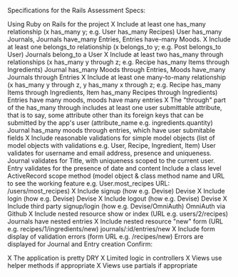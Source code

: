 Specifications for the Rails Assessment
Specs:

 Using Ruby on Rails for the project
 X Include at least one has_many relationship (x has_many y; e.g. User has_many Recipes)
    User has_many Journals, Journals have_many Entries, Entries have-many Moods.
 X Include at least one belongs_to relationship (x belongs_to y; e.g. Post belongs_to User)
    Journals belong_to a User
 X Include at least two has_many through relationships (x has_many y through z; e.g. Recipe has_many Items through Ingredients)
    Journal has_many Moods through Entries, Moods have_many Journals through Entries
 X Include at least one many-to-many relationship (x has_many y through z, y has_many x through z; e.g. Recipe has_many Items through      Ingredients, Item has_many Recipes through Ingredients)
   Entries have many moods, moods have many entries
 X The "through" part of the has_many through includes at least one user submittable attribute, that is to say, some attribute other than its foreign keys that can be submitted by the app's user (attribute_name e.g. ingredients.quantity)
   Journal has_many moods through entries, which have user submitable fields
 X Include reasonable validations for simple model objects (list of model objects with validations e.g. User, Recipe, Ingredient, Item)
    User validates for username and email address, presence and uniqueness. Journal validates for Title, with uniqueness scoped to the current user. Entry validates for the presence of date and content
 Include a class level ActiveRecord scope method (model object & class method name and URL to see the working feature e.g. User.most_recipes URL: /users/most_recipes)
 X Include signup (how e.g. Devise)
    Devise
 X Include login (how e.g. Devise)
    Devise
 X Include logout (how e.g. Devise)
    Devise
 X Include third party signup/login (how e.g. Devise/OmniAuth)
    OmniAuth via Github
 X Include nested resource show or index (URL e.g. users/2/recipes)
    Journals have nested entries
 X Include nested resource "new" form (URL e.g. recipes/1/ingredients/new)
    journals/:id/entries/new
 X Include form display of validation errors (form URL e.g. /recipes/new)
   Errors are displayed for Journal and Entry creation
Confirm:

 X The application is pretty DRY
 X Limited logic in controllers
 X Views use helper methods if appropriate
 X Views use partials if appropriate